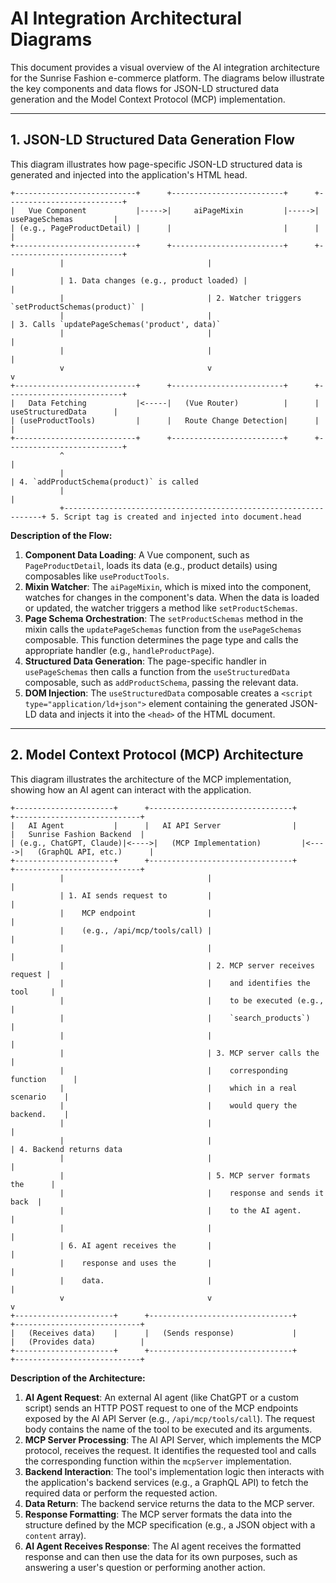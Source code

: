 # AI Integration Architectural Diagrams

This document provides a visual overview of the AI integration architecture for the Sunrise Fashion e-commerce platform. The diagrams below illustrate the key components and data flows for JSON-LD structured data generation and the Model Context Protocol (MCP) implementation.

---

## 1. JSON-LD Structured Data Generation Flow

This diagram illustrates how page-specific JSON-LD structured data is generated and injected into the application's HTML head.

```
+---------------------------+      +-------------------------+      +--------------------------+
|   Vue Component           |----->|     aiPageMixin         |----->|   usePageSchemas         |
| (e.g., PageProductDetail) |      |                         |      |                          |
+---------------------------+      +-------------------------+      +--------------------------+
           |                                |                                |
           | 1. Data changes (e.g., product loaded) |                                |
           |                                | 2. Watcher triggers `setProductSchemas(product)` |
           |                                |                                | 3. Calls `updatePageSchemas('product', data)`
           |                                |                                |
           |                                |                                |
           v                                v                                v
+---------------------------+      +-------------------------+      +--------------------------+
|   Data Fetching           |<-----|   (Vue Router)          |      |   useStructuredData      |
| (useProductTools)         |      |   Route Change Detection|      |                          |
+---------------------------+      +-------------------------+      +--------------------------+
           ^                                                                 |
           |                                                                 | 4. `addProductSchema(product)` is called
           |                                                                 |
           +-----------------------------------------------------------------+ 5. Script tag is created and injected into document.head
```

**Description of the Flow:**

1.  **Component Data Loading**: A Vue component, such as `PageProductDetail`, loads its data (e.g., product details) using composables like `useProductTools`.
2.  **Mixin Watcher**: The `aiPageMixin`, which is mixed into the component, watches for changes in the component's data. When the data is loaded or updated, the watcher triggers a method like `setProductSchemas`.
3.  **Page Schema Orchestration**: The `setProductSchemas` method in the mixin calls the `updatePageSchemas` function from the `usePageSchemas` composable. This function determines the page type and calls the appropriate handler (e.g., `handleProductPage`).
4.  **Structured Data Generation**: The page-specific handler in `usePageSchemas` then calls a function from the `useStructuredData` composable, such as `addProductSchema`, passing the relevant data.
5.  **DOM Injection**: The `useStructuredData` composable creates a `<script type="application/ld+json">` element containing the generated JSON-LD data and injects it into the `<head>` of the HTML document.

---

## 2. Model Context Protocol (MCP) Architecture

This diagram illustrates the architecture of the MCP implementation, showing how an AI agent can interact with the application.

```
+----------------------+      +--------------------------------+      +----------------------------+
|   AI Agent           |      |   AI API Server                |      |   Sunrise Fashion Backend  |
| (e.g., ChatGPT, Claude)|<---->|   (MCP Implementation)         |<---->|   (GraphQL API, etc.)      |
+----------------------+      +--------------------------------+      +----------------------------+
           |                                |                                |
           | 1. AI sends request to         |                                |
           |    MCP endpoint                |                                |
           |    (e.g., /api/mcp/tools/call) |                                |
           |                                |                                |
           |                                | 2. MCP server receives request |
           |                                |    and identifies the tool     |
           |                                |    to be executed (e.g.,       |
           |                                |    `search_products`)          |
           |                                |                                |
           |                                | 3. MCP server calls the        |
           |                                |    corresponding function      |
           |                                |    which in a real scenario    |
           |                                |    would query the backend.    |
           |                                |                                |
           |                                |                                | 4. Backend returns data
           |                                |                                |
           |                                | 5. MCP server formats the      |
           |                                |    response and sends it back  |
           |                                |    to the AI agent.            |
           |                                |                                |
           | 6. AI agent receives the       |                                |
           |    response and uses the       |                                |
           |    data.                       |                                |
           v                                v                                v
+----------------------+      +--------------------------------+      +----------------------------+
|   (Receives data)    |      |   (Sends response)             |      |   (Provides data)          |
+----------------------+      +--------------------------------+      +----------------------------+
```

**Description of the Architecture:**

1.  **AI Agent Request**: An external AI agent (like ChatGPT or a custom script) sends an HTTP POST request to one of the MCP endpoints exposed by the AI API Server (e.g., `/api/mcp/tools/call`). The request body contains the name of the tool to be executed and its arguments.
2.  **MCP Server Processing**: The AI API Server, which implements the MCP protocol, receives the request. It identifies the requested tool and calls the corresponding function within the `mcpServer` implementation.
3.  **Backend Interaction**: The tool's implementation logic then interacts with the application's backend services (e.g., a GraphQL API) to fetch the required data or perform the requested action.
4.  **Data Return**: The backend service returns the data to the MCP server.
5.  **Response Formatting**: The MCP server formats the data into the structure defined by the MCP specification (e.g., a JSON object with a `content` array).
6.  **AI Agent Receives Response**: The AI agent receives the formatted response and can then use the data for its own purposes, such as answering a user's question or performing another action.
